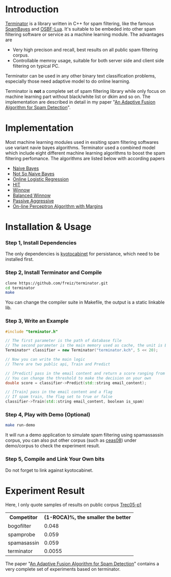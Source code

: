 Introduction
=== 

[Terminator](https://github.com/freiz/terminator) is a library written in C++ for spam filtering, like the famous [SpamBayes](http://spambayes.sourceforge.net/)
and [OSBF-Lua](https://github.com/arunpersaud/osbf-lua). It's suitable to be embeded into other spam filtering software or service as a machine learning module. The advantages are 

* Very high precison and recall, best results on all public spam filtering corpus.
* Controllable memroy usage, suitable for both server side and client side filtering on typical PC.

Terminator can be used in any other binary text classification problems, especially those need adaptive model to do online learning. 

Terminator is **not** a complete set of spam filtering library while only focus on machine learning part without black/white list or dkim and so on. The implementation are described in detail in my paper "[An Adaptive Fusion Algorithm for Spam Detection](http://csse.szu.edu.cn/staff/panwk/publications/Journal-IEEE-IS-14-AFSD.pdf)".

Implementation
===
Most machine learning modules used in exsiting spam filtering softwares use variant navie bayes algorithms. Terminator used a combined model which include eight different machine learning algorithms to boost the spam filtering perfomance. The algorithms are listed below with according papers

* [Naive Bayes](http://classes.soe.ucsc.edu/cmps242/Fall09/lect/12/CEAS2006_corrected-naiveBayesSpam.pdf)
* [Not So Naive Bayes](http://aaai.org/ocs/index.php/IAAI/IAAI09/paper/view/240/1033)
* [Online Logistic Regression](https://www.microsoft.com/en-us/research/wp-content/uploads/2016/02/GoodmanYih-ceas06.pdf)
* [HIT](http://www.ceas.cc/2008/papers/china.pdf)
* [Winnow](http://www.cs.cmu.edu/~vitor/papers/kdd06_final.pdf)
* [Balanced Winnow](http://www.cs.cmu.edu/~vitor/papers/kdd06_final.pdf)
* [Passive Aggressive](https://www.cs.huji.ac.il/~shais/papers/CrammerDeShSi03.pdf)
* [On-line Perceptron Algorithm with Margins](http://www.eecs.tufts.edu/~dsculley/papers/trec.2006.spam.pdf)

Installation & Usage
===

### Step 1, Install Dependencies
The only dependencies is [kyotocabinet](http://fallabs.com/kyotocabinet/) for persistance, which need to be installed first.

### Step 2, Install Terminator and Compile
```bash
clone https://github.com/freiz/terminator.git
cd terminator
make
```
You can change the compiler suite in Makefile, the output is a static linkable lib.

### Step 3, Write an Example
```c++
#include "terminator.h"

// The first parameter is the path of database file
// The second parameter is the main memory used as cache, the unit is Byte, so 5 << 20 is around 5MB as cache
Terminator* classifier = new Terminator("terminator.kch", 5 << 20);

// Now you can write the main logic
// There are two public api, Train and Predict

// [Predict] pass in the email content and return a score ranging from 0 (100% ham) to 1 (100% spam)
// You can change the threshold to make the decision on your own 
double score = classifier->Predict(std::string email_content);

// [Train] pass in the email content and a flag
// If spam train, the flag set to true or false
classifier->Train(std::string email_content, boolean is_spam)
```

### Step 4, Play with Demo (Optional)
```bash
make run-demo
```
It will run a demo application to simulate spam filtering using spamassassin corpus, you can also put other corpus (such as [ceas08](http://plg.uwaterloo.ca/~gvcormac/ceascorpus/)) under demo/corpus to check the experiment result.

### Step 5, Compile and Link Your Own bits
Do not forget to link against kyotocabinet.

Experiment Result
===
Here, I only quote samples of results on public corpus [Trec05-p1](http://trec.nist.gov/pubs/trec14/papers/SPAM.OVERVIEW.pdf)

<table>
  <tr>
    <th>Competitor</th><th>(1-ROCA)%, the smaller the better</th>
  </tr>
  <tr>
    <td>bogoﬁlter</td><td>0.048</td>
  </tr>
  <tr>
    <td>spamprobe</td><td>0.059</td>
  </tr>
  <tr>
    <td>spamasassin</td><td>0.059</td>
  </tr>
  <tr>
    <td>terminator</td><td>0.0055</td>
  </tr>
</table>

The paper "[An Adaptive Fusion Algorithm for Spam Detection](http://csse.szu.edu.cn/staff/panwk/publications/Journal-IEEE-IS-14-AFSD.pdf)" contains a very complete set of experiments based on terminator.

